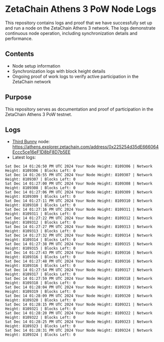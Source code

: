 # ZetaChain Athens 3 PoW Node Logs
This repository contains logs and proof that we have successfully set up and run a node on the ZetaChain Athens 3 network. The logs demonstrate continuous node operation, including synchronization details and performance.

## Contents
- Node setup information
- Synchronization logs with block height details
- Ongoing proof of work logs to verify active participation in the ZetaChain network

## Purpose
This repository serves as documentation and proof of participation in the ZetaChain Athens 3 PoW testnet.

## Logs

- [Third Bunny](https://thirdbunny.xyz/) node: https://athens.explorer.zetachain.com/address/0x225254d35dE666064Eccc5ce16eF1D8bF8D7b5EE
- Latest logs:
```
Sat Dec 14 01:26:50 PM UTC 2024 Your Node Height: 8109306 | Network Height: 8109306 | Blocks Left: 0
Sat Dec 14 01:26:55 PM UTC 2024 Your Node Height: 8109307 | Network Height: 8109307 | Blocks Left: 0
Sat Dec 14 01:27:00 PM UTC 2024 Your Node Height: 8109308 | Network Height: 8109308 | Blocks Left: 0
Sat Dec 14 01:27:06 PM UTC 2024 Your Node Height: 8109309 | Network Height: 8109309 | Blocks Left: 0
Sat Dec 14 01:27:11 PM UTC 2024 Your Node Height: 8109310 | Network Height: 8109310 | Blocks Left: 0
Sat Dec 14 01:27:16 PM UTC 2024 Your Node Height: 8109311 | Network Height: 8109311 | Blocks Left: 0
Sat Dec 14 01:27:22 PM UTC 2024 Your Node Height: 8109312 | Network Height: 8109312 | Blocks Left: 0
Sat Dec 14 01:27:27 PM UTC 2024 Your Node Height: 8109313 | Network Height: 8109313 | Blocks Left: 0
Sat Dec 14 01:27:32 PM UTC 2024 Your Node Height: 8109314 | Network Height: 8109314 | Blocks Left: 0
Sat Dec 14 01:27:38 PM UTC 2024 Your Node Height: 8109315 | Network Height: 8109315 | Blocks Left: 0
Sat Dec 14 01:27:43 PM UTC 2024 Your Node Height: 8109316 | Network Height: 8109316 | Blocks Left: 0
Sat Dec 14 01:27:48 PM UTC 2024 Your Node Height: 8109316 | Network Height: 8109316 | Blocks Left: 0
Sat Dec 14 01:27:54 PM UTC 2024 Your Node Height: 8109317 | Network Height: 8109317 | Blocks Left: 0
Sat Dec 14 01:27:59 PM UTC 2024 Your Node Height: 8109318 | Network Height: 8109318 | Blocks Left: 0
Sat Dec 14 01:28:04 PM UTC 2024 Your Node Height: 8109319 | Network Height: 8109319 | Blocks Left: 0
Sat Dec 14 01:28:09 PM UTC 2024 Your Node Height: 8109320 | Network Height: 8109320 | Blocks Left: 0
Sat Dec 14 01:28:15 PM UTC 2024 Your Node Height: 8109321 | Network Height: 8109321 | Blocks Left: 0
Sat Dec 14 01:28:20 PM UTC 2024 Your Node Height: 8109322 | Network Height: 8109322 | Blocks Left: 0
Sat Dec 14 01:28:25 PM UTC 2024 Your Node Height: 8109323 | Network Height: 8109323 | Blocks Left: 0
Sat Dec 14 01:28:31 PM UTC 2024 Your Node Height: 8109324 | Network Height: 8109324 | Blocks Left: 0
```
